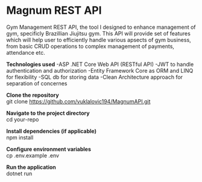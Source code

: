 # Magnum REST API
Gym Management REST API, the tool I designed to enhance management of gym, specificly Brazillian Jiujitsu gym. This API will provide set of features which will help user to efficiently handle various apsects of gym business,
from basic CRUD operations to complex management of payments, attendance etc.

**Technologies used** -ASP .NET Core Web API (RESTful API)  -JWT to handle authentication and authorization  -Entity Framework Core as ORM and LINQ for flexibility  -SQL db for storing data  -Clean Architecture approach for separation of concernes

**Clone the repository**  
git clone https://github.com/vuklalovic194/MagnumAPI.git

**Navigate to the project directory**  
cd your-repo

**Install dependencies (if applicable)**  
npm install

**Configure environment variables**  
cp .env.example .env

**Run the application**  
dotnet run
